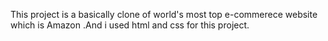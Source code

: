 This project is a basically clone of world's most top e-commerece website which is Amazon .And i used html and css for this project.

